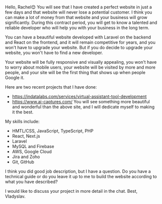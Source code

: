 Hello, Rachel😊
You will see that I have created a perfect website in just a few days and that website will never lose a potential customer. I think you can make a lot of money from that website and your business will grow significantly. During this contract period, you will get to know a talented and reliable developer who will help you with your business in the long term.

You can have a beautiful website developed with Laravel on the backend and React on the frontend, and it will remain competitive for years, and you won't have to upgrade your website. But if you do decide to upgrade your website, you won't have to find a new developer.

Your website will be fully responsive and visually appealing, you won't have to worry about mobile users, your website will be visited by more and more people, and your site will be the first thing that shows up when people Google it.

Here are two recent projects that I have done:
- https://indatalabs.com/services/virtual-assistant-tool-development
- https://www.ai-captures.com/
You will see something more beautiful and wonderful than the above site, and I will dedicate myself to making it the best.

My skills include:
- HMTL/CSS, JavaScript, TypeScript, PHP
- React, Next.js
- Laravel
- MySQL and Firebase
- AWS, Google Cloud
- Jira and Zoho
- Git, GitHub

I think you did good job description, but I have a question.
Do you have a technical guide or do you leave it up to me to build the website according to what you have described?

I would like to discuss your project in more detail in the chat.
Best,
Vladyslav.